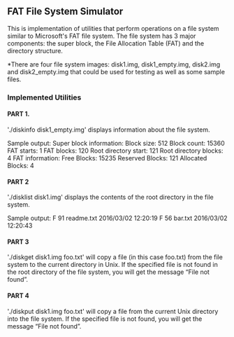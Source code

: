 ## FAT File System Simulator

This is implementation of utilities that perform operations on a file system similar to Microsoft's FAT file system.
The file system has 3 major components: the super block, the File Allocation Table (FAT) and the directory structure.

*There are four file system images: disk1.img, disk1_empty.img, disk2.img and disk2_empty.img that could be used for testing as well as some sample files.


### Implemented Utilities

#### PART 1. 

'./diskinfo disk1_empty.img'  displays information about the file system.

Sample output:
Super block information:
Block size: 512
Block count: 15360
FAT starts: 1
FAT blocks: 120
Root directory start: 121
Root directory blocks: 4
FAT information:
Free Blocks: 15235
Reserved Blocks: 121
Allocated Blocks: 4

#### PART 2

'./disklist disk1.img' displays the contents of the root directory in the file system.

Sample output:
F   91        readme.txt 2016/03/02 12:20:19
F   56        bar.txt 2016/03/02 12:20:43


#### PART 3

'./diskget disk1.img foo.txt' will copy a file (in this case foo.txt) from the file system to the current directory in Unix. If the specified file is not found in the root directory of the file system, you will get the message “File not found”.

#### PART 4

'./diskput disk1.img foo.txt' will copy a file from the current Unix directory into the file system. If the specified file is not found, you will get the message “File not found”.
